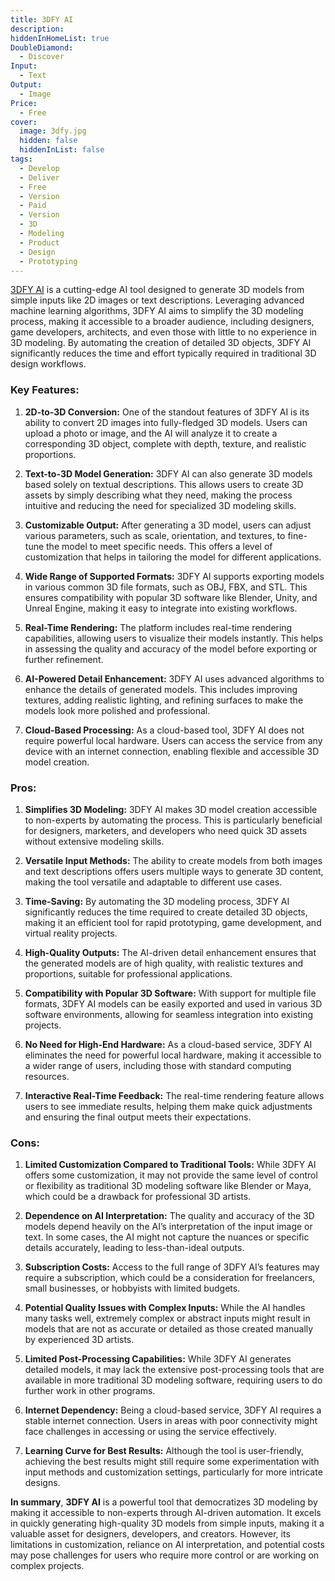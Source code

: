 ```yaml
---
title: 3DFY AI
description: 
hiddenInHomeList: true
DoubleDiamond:
  - Discover
Input:
  - Text
Output:
  - Image
Price:
  - Free
cover:
  image: 3dfy.jpg
  hidden: false
  hiddenInList: false
tags:
  - Develop
  - Deliver
  - Free
  - Version
  - Paid
  - Version
  - 3D
  - Modeling
  - Product
  - Design
  - Prototyping
---
```

 [3DFY AI](https://3dfy.ai/) is a cutting-edge AI tool designed to generate 3D models from simple inputs like 2D images or text descriptions. Leveraging advanced machine learning algorithms, 3DFY AI aims to simplify the 3D modeling process, making it accessible to a broader audience, including designers, game developers, architects, and even those with little to no experience in 3D modeling. By automating the creation of detailed 3D objects, 3DFY AI significantly reduces the time and effort typically required in traditional 3D design workflows.
### Key Features:

1. **2D-to-3D Conversion:**
   One of the standout features of 3DFY AI is its ability to convert 2D images into fully-fledged 3D models. Users can upload a photo or image, and the AI will analyze it to create a corresponding 3D object, complete with depth, texture, and realistic proportions.

2. **Text-to-3D Model Generation:**
   3DFY AI can also generate 3D models based solely on textual descriptions. This allows users to create 3D assets by simply describing what they need, making the process intuitive and reducing the need for specialized 3D modeling skills.

3. **Customizable Output:**
   After generating a 3D model, users can adjust various parameters, such as scale, orientation, and textures, to fine-tune the model to meet specific needs. This offers a level of customization that helps in tailoring the model for different applications.

4. **Wide Range of Supported Formats:**
   3DFY AI supports exporting models in various common 3D file formats, such as OBJ, FBX, and STL. This ensures compatibility with popular 3D software like Blender, Unity, and Unreal Engine, making it easy to integrate into existing workflows.

5. **Real-Time Rendering:**
   The platform includes real-time rendering capabilities, allowing users to visualize their models instantly. This helps in assessing the quality and accuracy of the model before exporting or further refinement.

6. **AI-Powered Detail Enhancement:**
   3DFY AI uses advanced algorithms to enhance the details of generated models. This includes improving textures, adding realistic lighting, and refining surfaces to make the models look more polished and professional.

7. **Cloud-Based Processing:**
   As a cloud-based tool, 3DFY AI does not require powerful local hardware. Users can access the service from any device with an internet connection, enabling flexible and accessible 3D model creation.

### Pros:

1. **Simplifies 3D Modeling:**
   3DFY AI makes 3D model creation accessible to non-experts by automating the process. This is particularly beneficial for designers, marketers, and developers who need quick 3D assets without extensive modeling skills.

2. **Versatile Input Methods:**
   The ability to create models from both images and text descriptions offers users multiple ways to generate 3D content, making the tool versatile and adaptable to different use cases.

3. **Time-Saving:**
   By automating the 3D modeling process, 3DFY AI significantly reduces the time required to create detailed 3D objects, making it an efficient tool for rapid prototyping, game development, and virtual reality projects.

4. **High-Quality Outputs:**
   The AI-driven detail enhancement ensures that the generated models are of high quality, with realistic textures and proportions, suitable for professional applications.

5. **Compatibility with Popular 3D Software:**
   With support for multiple file formats, 3DFY AI models can be easily exported and used in various 3D software environments, allowing for seamless integration into existing projects.

6. **No Need for High-End Hardware:**
   As a cloud-based service, 3DFY AI eliminates the need for powerful local hardware, making it accessible to a wider range of users, including those with standard computing resources.

7. **Interactive Real-Time Feedback:**
   The real-time rendering feature allows users to see immediate results, helping them make quick adjustments and ensuring the final output meets their expectations.

### Cons:

1. **Limited Customization Compared to Traditional Tools:**
   While 3DFY AI offers some customization, it may not provide the same level of control or flexibility as traditional 3D modeling software like Blender or Maya, which could be a drawback for professional 3D artists.

2. **Dependence on AI Interpretation:**
   The quality and accuracy of the 3D models depend heavily on the AI’s interpretation of the input image or text. In some cases, the AI might not capture the nuances or specific details accurately, leading to less-than-ideal outputs.

3. **Subscription Costs:**
   Access to the full range of 3DFY AI’s features may require a subscription, which could be a consideration for freelancers, small businesses, or hobbyists with limited budgets.

4. **Potential Quality Issues with Complex Inputs:**
   While the AI handles many tasks well, extremely complex or abstract inputs might result in models that are not as accurate or detailed as those created manually by experienced 3D artists.

5. **Limited Post-Processing Capabilities:**
   While 3DFY AI generates detailed models, it may lack the extensive post-processing tools that are available in more traditional 3D modeling software, requiring users to do further work in other programs.

6. **Internet Dependency:**
   Being a cloud-based service, 3DFY AI requires a stable internet connection. Users in areas with poor connectivity might face challenges in accessing or using the service effectively.

7. **Learning Curve for Best Results:**
   Although the tool is user-friendly, achieving the best results might still require some experimentation with input methods and customization settings, particularly for more intricate designs.

**In summary**, **3DFY AI** is a powerful tool that democratizes 3D modeling by making it accessible to non-experts through AI-driven automation. It excels in quickly generating high-quality 3D models from simple inputs, making it a valuable asset for designers, developers, and creators. However, its limitations in customization, reliance on AI interpretation, and potential costs may pose challenges for users who require more control or are working on complex projects.
